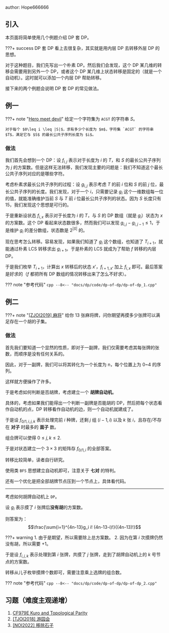 author: Hope666666

## 引入
本页面将简单使用几个例题介绍 DP 套 DP。

???+ success
    DP 套 DP 看上去很复杂，其实就是用内层 DP 去转移外层 DP 的思想。

对于这种题目，我们先写出一个朴素 DP。然后我们会发现，这个 DP 某几维的转移会需要用到另外一个 DP，或者这个 DP 某几维上状态转移是固定的（就是一个自动机）。这时就可以添加一个内层 DP 帮助转移。

接下来的两个例题会说明 DP 套 DP 的常见做法。

## 例一
???+ note "[Hero meet devil](https://www.luogu.com.cn/problem/P10614)"
    给定一个字符集为 `ACGT` 的字符串 $S$。

    对于每个 $0\leq i \leq |S|$，求有多少个长度为 $m$，字符集 `ACGT` 的字符串 $T$，满足它与 $S$ 的最长公共子序列长度为 $i$。

### 做法

我们首先会想到一个 DP：设 $f_{i,j}$ 表示对于长度为 $i$ 的 $T$，和 $S$ 的最长公共子序列为 $j$ 的方案数。但是这样无法转移，我们发现主要的问题是：我们不知道这个最长公共子序列对应的是哪些字符。

考虑朴素求最长公共子序列的过程：设 $g_{i,j}$ 表示考虑 $T$ 的前 $i$ 位和 $S$ 的前 $j$ 位，最长公共子序列的长度。我们发现，对于一个 $i$，只需要记录 $g_i$ 这个一维数组每一位的值，就能准确维护当前 $S$ 与 $T$ 前 $i$ 位最长公共子序列的状态。因为 $S$ 长度只有 $15$，我们发现这个思想是可行的。

于是重新设状态 $f_{i,x}$ 表示对于长度为 $i$ 的 $T$，与 $S$ 的 DP 数组（就是 $g_i$）状态为 $x$ 的方案数。这个 DP 看起来状态数很多，然而我们可以发现 $g_{i,j}-g_{i,j-1}\le 1$，于是维护 $g_i$ 的差分数组，状态数是 $2^{|S|}$ 的。

现在思考怎么转移。容易发现，如果我们知道了 $g_i$ 这个数组，也知道了 $T_{i+1}$，就能通过朴素 LCS 转移求出 $g_{i+1}$。于是朴素的 LCS 就成为了帮助 $f$ 转移的内层 DP。

于是我们枚举 $T_{i+1}$，计算出 $x$ 转移后的状态 $x'$，$f_{i+1,x'}$ 加上 $f_{i,x}$ 即可。最后答案是好求的（$f$ 都把所有 DP 数组的情况转移出来了怎么不好求）。

??? note "参考代码"
    ```cpp
    --8<-- "docs/dp/code/dp-of-dp/dp-of-dp_1.cpp"
    ```

## 例二
???+ note "[\[ZJOI2019\] 麻将](https://loj.ac/p/3042)"
    给你 $13$ 张麻将牌，问你期望再摸多少张牌可以满足存在一个胡的子集。

### 做法

首先我们要知道一个显然的性质，即对于一副牌，我们仅需要考虑其每张牌的张数，而顺序是没有任何关系的。

因此，对于一副牌，我们可以将其转化为一个长度为 n，每个位置上为 0\~4 的序列。

这样就方便操作了许多。

于是考虑如何判断是否胡牌，考虑建立一个 **胡牌自动机**。

具体的，考虑如果我们能得出一个判断一副牌是否能胡的 DP，然后把每个状态看作自动机的点，DP 转移看作自动机的边，则一个自动机就建成了。

于是设 $f_{0/1,i,j,k}$ 表示处理完前 $i$ 种牌，还剩 $j$ 组 $(i−1,i)$ 以及 $k$ 张 $i$，且存在/不存在 **对子** 时最多的 **面子** 数。

组合牌可以使得 $0\leq j,k \leq 2$.

于是对状态建立一个 $3\times 3$ 的矩阵存 $f_{0/1,i}$ 的全部答案。

转移比较简单，读者自行研究。

使用类 `BFS` 思想建立自动机即可，注意关于 **七对** 的特判。

还有一个优化是把全部胡牌节点压到一个节点上，具体看代码。

***

考虑如何胡牌自动机上 `DP`。

设 $g_i$ 表示摸了 $i$ 张牌后**没有胡**的方案数。

则答案为：
$$\frac{\sum{i=1}^{4n-13}g_i i! (4n-13-i)!}{(4n-13)!}$$

???+ warning
    1. 由于是期望，所以需要除上总方案数。
    2. 因为在第 $i$ 次摸牌仍然没有胡，所以需要 +1。

于是设 $f_{i,j,k}$ 表示处理到第 $i$ 张牌，共摸了 $j$ 张牌，走到了胡牌自动机上的 $k$ 号节点的方案数。

转移从儿子枚举摸牌个数即可，需要注意乘上选牌的组合数。

??? note "参考代码"
    ```cpp
    --8<-- "docs/dp/code/dp-of-dp/dp-of-dp_2.cpp"
    ```

## 习题（难度主观递增）

1.  [CF979E Kuro and Topological Parity](https://codeforces.com/problemset/problem/979/E)
2.  [\[TJOI2018\] 游园会](https://loj.ac/p/2575)
3.  [\[NOI2022\] 移除石子](https://loj.ac/p/3848)